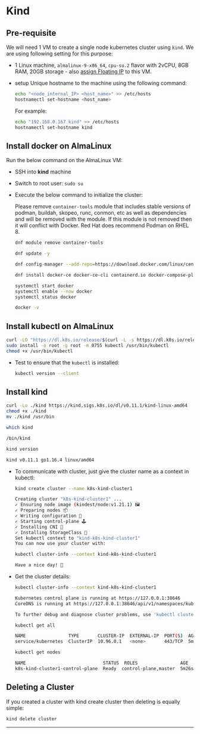 # Kind

## Pre-requisite

We will need 1 VM to create a single node kubernetes cluster using `kind`.
We are using following setting for this purpose:

-   1 Linux machine, `almalinux-9-x86_64`, `cpu-su.2` flavor with 2vCPU, 8GB RAM,
    20GB storage - also [assign Floating IP](../../openstack/create-and-connect-to-the-VM/assign-a-floating-IP.md)
    to this VM.

-   setup Unique hostname to the machine using the following command:

    ```sh
    echo "<node_internal_IP> <host_name>" >> /etc/hosts
    hostnamectl set-hostname <host_name>
    ```

    For example:

    ```sh
    echo "192.168.0.167 kind" >> /etc/hosts
    hostnamectl set-hostname kind
    ```

## Install docker on AlmaLinux

Run the below command on the AlmaLinux VM:

-   SSH into **kind** machine

-   Switch to root user: `sudo su`

-   Execute the below command to initialize the cluster:

    Please remove `container-tools` module that includes stable versions of podman,
    buildah, skopeo, runc, conmon, etc as well as dependencies and will be removed
    with the module. If this module is not removed then it will conflict with Docker.
    Red Hat does recommend Podman on RHEL 8.

    ```sh
    dnf module remove container-tools

    dnf update -y

    dnf config-manager --add-repo=https://download.docker.com/linux/centos/docker-ce.repo

    dnf install docker-ce docker-ce-cli containerd.io docker-compose-plugin

    systemctl start docker
    systemctl enable --now docker
    systemctl status docker

    docker -v
    ```

## Install kubectl on AlmaLinux

```sh
curl -LO "https://dl.k8s.io/release/$(curl -L -s https://dl.k8s.io/release/stable.txt)/bin/linux/amd64/kubectl"
sudo install -o root -g root -m 0755 kubectl /usr/bin/kubectl
chmod +x /usr/bin/kubectl
```

-   Test to ensure that the `kubectl` is installed:

    ```sh
    kubectl version --client
    ```

## Install kind

```sh
curl -Lo ./kind https://kind.sigs.k8s.io/dl/v0.11.1/kind-linux-amd64
chmod +x ./kind
mv ./kind /usr/bin
```

```sh
which kind

/bin/kind
```

```sh
kind version

kind v0.11.1 go1.16.4 linux/amd64
```

-   To communicate with cluster, just give the cluster name as a context in kubectl:

    ```sh
    kind create cluster --name k8s-kind-cluster1

    Creating cluster "k8s-kind-cluster1" ...
    ✓ Ensuring node image (kindest/node:v1.21.1) 🖼
    ✓ Preparing nodes 📦
    ✓ Writing configuration 📜
    ✓ Starting control-plane 🕹️
    ✓ Installing CNI 🔌
    ✓ Installing StorageClass 💾
    Set kubectl context to "kind-k8s-kind-cluster1"
    You can now use your cluster with:

    kubectl cluster-info --context kind-k8s-kind-cluster1

    Have a nice day! 👋
    ```

-   Get the cluster details:

    ```sh
    kubectl cluster-info --context kind-k8s-kind-cluster1

    Kubernetes control plane is running at https://127.0.0.1:38646
    CoreDNS is running at https://127.0.0.1:38646/api/v1/namespaces/kube-system/services/kube-dns:dns/proxy

    To further debug and diagnose cluster problems, use 'kubectl cluster-info dump'.
    ```

    ```sh
    kubectl get all

    NAME                TYPE       CLUSTER-IP  EXTERNAL-IP  PORT(S)  AGE
    service/kubernetes  ClusterIP  10.96.0.1   <none>       443/TCP  5m25s
    ```

    ```sh
    kubectl get nodes

    NAME                             STATUS  ROLES                AGE    VERSION
    k8s-kind-cluster1-control-plane  Ready  control-plane,master  5m26s  v1.21.1
    ```

## Deleting a Cluster

If you created a cluster with kind create cluster then deleting is equally simple:

```sh
kind delete cluster
```

---
